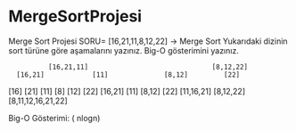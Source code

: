 # MergeSortProjesi

Merge Sort Projesi
SORU=
[16,21,11,8,12,22] -> Merge Sort
Yukarıdaki dizinin sort türüne göre aşamalarını yazınız.
Big-O gösterimini yazınız.


              [16,21,11]        			    	   [8,12,22]
      [16,21]     	     [11]    	       [8,12]         [22]
   [16]     [21]	       [11]		    	 [8]    [12]	    [22]
      [16,21]     	     [11]    	       [8,12]         [22]
               [11,16,21]			               	[8,12,22]
                          [8,11,12,16,21,22]

Big-O Gösterimi: ( nlogn)
